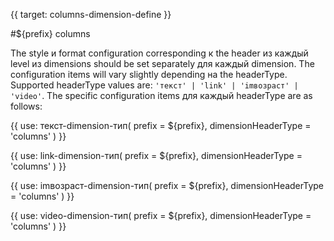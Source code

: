 {{ target: columns-dimension-define }}

#${prefix} columns

The style и format configuration corresponding к the header из каждый level из dimensions should be set separately для каждый dimension. The configuration items will vary slightly depending на the headerType. Supported headerType values are: `'текст' | 'link' | 'imвозраст' | 'video'`. The specific configuration items для каждый headerType are as follows:


{{ use: текст-dimension-тип(
    prefix = ${prefix},
    dimensionHeaderType = 'columns'
) }}

{{ use: link-dimension-тип(
    prefix = ${prefix},
    dimensionHeaderType = 'columns'
) }}

{{ use: imвозраст-dimension-тип(
    prefix = ${prefix},
    dimensionHeaderType = 'columns'
) }}

{{ use: video-dimension-тип(
    prefix = ${prefix},
    dimensionHeaderType = 'columns'
) }}
